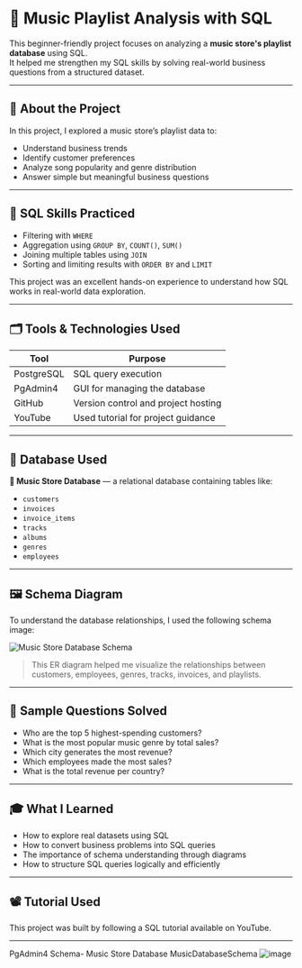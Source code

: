 # 🎵 Music Playlist Analysis with SQL

This beginner-friendly project focuses on analyzing a **music store's playlist database** using SQL.  
It helped me strengthen my SQL skills by solving real-world business questions from a structured dataset.

---

## 📌 About the Project

In this project, I explored a music store’s playlist data to:

- Understand business trends
- Identify customer preferences
- Analyze song popularity and genre distribution
- Answer simple but meaningful business questions

---

## 🧠 SQL Skills Practiced

- Filtering with `WHERE`
- Aggregation using `GROUP BY`, `COUNT()`, `SUM()`
- Joining multiple tables using `JOIN`
- Sorting and limiting results with `ORDER BY` and `LIMIT`

This project was an excellent hands-on experience to understand how SQL works in real-world data exploration.

---

## 🗂️ Tools & Technologies Used

| Tool         | Purpose                           |
|--------------|-----------------------------------|
| PostgreSQL   | SQL query execution               |
| PgAdmin4     | GUI for managing the database     |
| GitHub       | Version control and project hosting |
| YouTube      | Used tutorial for project guidance |

---

## 🧾 Database Used

**🎼 Music Store Database** — a relational database containing tables like:

- `customers`
- `invoices`
- `invoice_items`
- `tracks`
- `albums`
- `genres`
- `employees`

---

## 🖼️ Schema Diagram

To understand the database relationships, I used the following schema image:

![Music Store Database Schema](./eecc7802-b8f2-4422-985d-2f2df265781d.png)

> This ER diagram helped me visualize the relationships between customers, employees, genres, tracks, invoices, and playlists.

---

## 🎯 Sample Questions Solved

- Who are the top 5 highest-spending customers?
- What is the most popular music genre by total sales?
- Which city generates the most revenue?
- Which employees made the most sales?
- What is the total revenue per country?

---

## 🎓 What I Learned

- How to explore real datasets using SQL
- How to convert business problems into SQL queries
- The importance of schema understanding through diagrams
- How to structure SQL queries logically and efficiently

---

## 📽️ Tutorial Used

This project was built by following a SQL tutorial available on YouTube.

---

PgAdmin4
Schema- Music Store Database
MusicDatabaseSchema
![image](https://github.com/user-attachments/assets/0fdf4205-e7da-45e2-a52c-caeac044e3e3)

